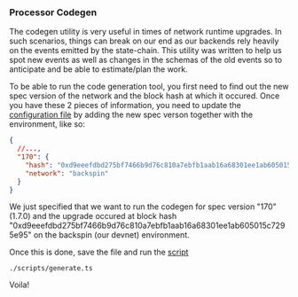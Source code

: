 ### Processor Codegen

The codegen utility is very useful in times of network runtime upgrades.
In such scenarios, things can break on our end as our backends rely heavily on the events
emitted by the state-chain.
This utility was written to help us spot new events as well as changes in the schemas of the old events so to anticipate and be able to estimate/plan the work.

To be able to run the code generation tool, you first need to find out the new spec version of the network and the block hash at which it occured. Once you have these 2 pieces of information, you need to update the [configuration file](../chainspec/metadata/specVersion.json) by adding the new spec verson together with the environment, like so:

```json
{
  //...,
  "170": {
    "hash": "0xd9eeefdbd275bf7466b9d76c810a7ebfb1aab16a68301ee1ab605015c7295e95",
    "network": "backspin"
  }
}
```

We just specified that we want to run the codegen for spec version "170" (1.7.0) and the upgrade occured at block hash "0xd9eeefdbd275bf7466b9d76c810a7ebfb1aab16a68301ee1ab605015c7295e95" on the backspin (our devnet) environment.

Once this is done, save the file and run the [script](./scripts/generate.ts)

```
./scripts/generate.ts
```

Voila!
